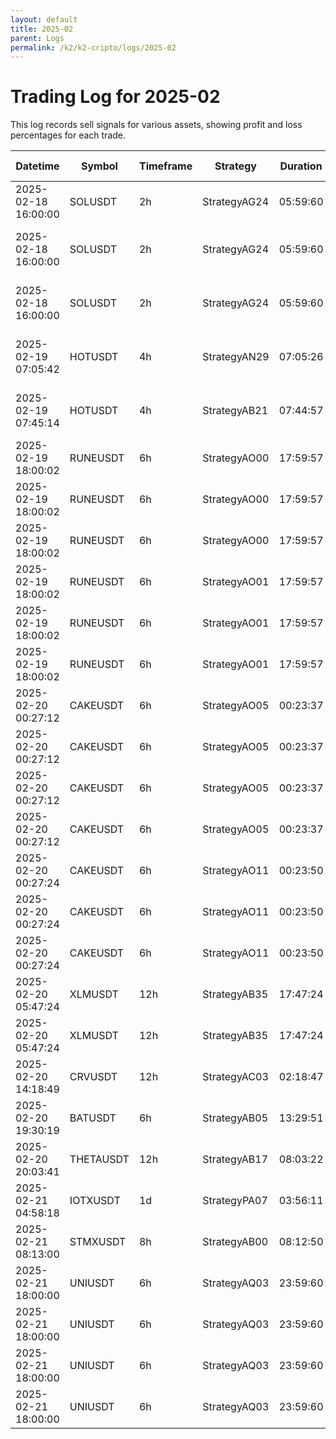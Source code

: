 ```yaml
---
layout: default
title: 2025-02
parent: Logs
permalink: /k2/k2-cripto/logs/2025-02
---
```


# Trading Log for 2025-02
This log records sell signals for various assets, showing profit and loss percentages for each trade.


| Datetime            | Symbol    | Timeframe | Strategy     | Duration | Changes (%)                |
| ------------------- | --------- | --------- | ------------ | -------- | -------------------------- |
| 2025-02-18 16:00:00 | SOLUSDT   | 2h        | StrategyAG24 | 05:59:60 | { -2.38 | text-red-300 }   |
| 2025-02-18 16:00:00 | SOLUSDT   | 2h        | StrategyAG24 | 05:59:60 | -1.38 {: .text-red-300 }   |
| 2025-02-18 16:00:00 | SOLUSDT   | 2h        | StrategyAG24 | 05:59:60 | -0.38 {: .text-red-300 }   |
| 2025-02-19 07:05:42 | HOTUSDT   | 4h        | StrategyAN29 | 07:05:26 | 2.532 {: .text-green-300 } |
| 2025-02-19 07:45:14 | HOTUSDT   | 4h        | StrategyAB21 | 07:44:57 | 3.052 {: .text-green-300 } |
| 2025-02-19 18:00:02 | RUNEUSDT  | 6h        | StrategyAO00 | 17:59:57 | -2.60       |
| 2025-02-19 18:00:02 | RUNEUSDT  | 6h        | StrategyAO00 | 17:59:57 | -1.60       |
| 2025-02-19 18:00:02 | RUNEUSDT  | 6h        | StrategyAO00 | 17:59:57 | -0.60       |
| 2025-02-19 18:00:02 | RUNEUSDT  | 6h        | StrategyAO01 | 17:59:57 | -2.60       |
| 2025-02-19 18:00:02 | RUNEUSDT  | 6h        | StrategyAO01 | 17:59:57 | -1.60       |
| 2025-02-19 18:00:02 | RUNEUSDT  | 6h        | StrategyAO01 | 17:59:57 | -0.60       |
| 2025-02-20 00:27:12 | CAKEUSDT  | 6h        | StrategyAO05 | 00:23:37 | 2.207       |
| 2025-02-20 00:27:12 | CAKEUSDT  | 6h        | StrategyAO05 | 00:23:37 | 3.207       |
| 2025-02-20 00:27:12 | CAKEUSDT  | 6h        | StrategyAO05 | 00:23:37 | 4.207       |
| 2025-02-20 00:27:12 | CAKEUSDT  | 6h        | StrategyAO05 | 00:23:37 | 5.207       |
| 2025-02-20 00:27:24 | CAKEUSDT  | 6h        | StrategyAO11 | 00:23:50 | 3.232       |
| 2025-02-20 00:27:24 | CAKEUSDT  | 6h        | StrategyAO11 | 00:23:50 | 4.232       |
| 2025-02-20 00:27:24 | CAKEUSDT  | 6h        | StrategyAO11 | 00:23:50 | 5.232       |
| 2025-02-20 05:47:24 | XLMUSDT   | 12h       | StrategyAB35 | 17:47:24 | 2.009       |
| 2025-02-20 05:47:24 | XLMUSDT   | 12h       | StrategyAB35 | 17:47:24 | 3.009       |
| 2025-02-20 14:18:49 | CRVUSDT   | 12h       | StrategyAC03 | 02:18:47 | 2.517       |
| 2025-02-20 19:30:19 | BATUSDT   | 6h        | StrategyAB05 | 13:29:51 | 3.528       |
| 2025-02-20 20:03:41 | THETAUSDT | 12h       | StrategyAB17 | 08:03:22 | 3.507       |
| 2025-02-21 04:58:18 | IOTXUSDT  | 1d        | StrategyPA07 | 03:56:11 | 3.010       |
| 2025-02-21 08:13:00 | STMXUSDT  | 8h        | StrategyAB00 | 08:12:50 | 3.525       |
| 2025-02-21 18:00:00 | UNIUSDT   | 6h        | StrategyAQ03 | 23:59:60 | -4.80       |
| 2025-02-21 18:00:00 | UNIUSDT   | 6h        | StrategyAQ03 | 23:59:60 | -3.80       |
| 2025-02-21 18:00:00 | UNIUSDT   | 6h        | StrategyAQ03 | 23:59:60 | -2.80       |
| 2025-02-21 18:00:00 | UNIUSDT   | 6h        | StrategyAQ03 | 23:59:60 | -1.80       |
